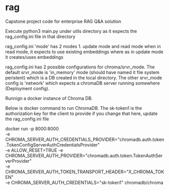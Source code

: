 # rag
Capstone project code for enterprise RAG Q&amp;A solution

Execute python3 main.py  under utils directory as it expects the rag_config.ini file in that directory

rag_config.ini 'mode' has 2 modes 1. update mode and read mode
when in read mode, it expects to use existing embeddings where as in update mode it creates/uses embeddings

rag_config.ini has 2 possible configurations for chroma/srvr_mode. The default srvr_mode is 'in_memory' mode (should have named it file system peristent) which is a  DB created in the local directory. The other srvr_mode config is 'network' which expects a chromaDB server running somewhere (Deployment config). 


<p>Runnign a docker instance of Chroma DB.<p>  
Below is docker command to run ChromaDB. The sk-token1 is the authorization key for the client to provide
if you change that here, update the rag_config.ini file 

docker run -p 8000:8000 \
-e CHROMA_SERVER_AUTH_CREDENTIALS_PROVIDER="chromadb.auth.token.TokenConfigServerAuthCredentialsProvider" \
-e ALLOW_RESET=TRUE  -e CHROMA_SERVER_AUTH_PROVIDER="chromadb.auth.token.TokenAuthServerProvider" \
-e CHROMA_SERVER_AUTH_TOKEN_TRANSPORT_HEADER="X_CHROMA_TOKEN" \
-e CHROMA_SERVER_AUTH_CREDENTIALS="sk-token1" chromadb/chroma
